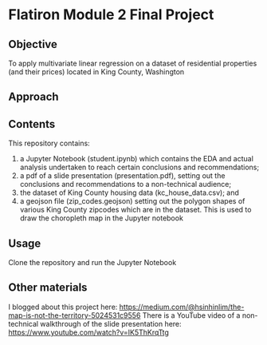 # Flatiron Module 2 Final Project

## Objective
To apply multivariate linear regression on a dataset of residential properties (and their prices) located in King County, Washington

## Approach

## Contents
This repository contains:
1) a Jupyter Notebook (student.ipynb) which contains the EDA and actual analysis undertaken to reach certain conclusions and recommendations;
2) a pdf of a slide presentation (presentation.pdf), setting out the conclusions and recommendations to a non-technical audience;
3) the dataset of King County housing data (kc_house_data.csv); and
4) a geojson file (zip_codes.geojson) setting out the polygon shapes of various King County zipcodes which are in the dataset. This is used to draw the choropleth map in the Jupyter notebook

## Usage
Clone the repository and run the Jupyter Notebook

## Other materials
I blogged about this project here: https://medium.com/@hsinhinlim/the-map-is-not-the-territory-5024531c9556
There is a YouTube video of a non-technical walkthrough of the slide presentation here: https://www.youtube.com/watch?v=IK5ThKrqTtg
